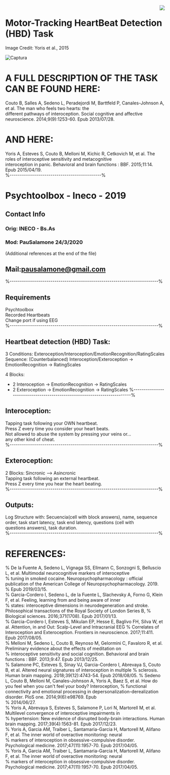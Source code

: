 <img align="right" src="http://lpen.com.ar/wp-content/uploads/2016/06/logo1.png"> 

# Motor-Tracking HeartBeat   Detection (HBD) Task  
Image Credit: Yoris et al., 2015  


![Captura](https://user-images.githubusercontent.com/58863799/70832936-26896700-1dd5-11ea-83d9-3e0252b6a0f8.PNG)
  
  
# A FULL DESCRIPTION OF THE TASK CAN BE FOUND HERE:  
 Couto B, Salles A, Sedeno L, Peradejordi M, Barttfeld P, Canales-Johnson A, et al. The man who feels two hearts: the   
 different pathways of interoception. Social cognitive and affective neuroscience. 2014;9(9):1253-60. Epub 2013/07/28.     
# AND HERE:  
 Yoris A, Esteves S, Couto B, Melloni M, Kichic R, Cetkovich M, et al. The roles of interoceptive sensitivity and metacognitive     
 interoception in panic. Behavioral and brain functions : BBF. 2015;11:14. Epub 2015/04/19.    
%---------------------------------------------%    
# Psychtoolbox - Ineco - 2019  
## Contact Info  
### Orig: INECO - Bs.As  
### Mod:  PauSalamone 24/3/2020  

(Additional references at the end of the file)  
  
##  Mail:pausalamone@gmail.com 
%-------------------------------------------------------------------------%  
## Requirements  
  Psychtoolbox  
  Recorded Heartbeats  
  Change port if using EEG   
%-------------------------------------------------------------------------%  
## Heartbeat detection (HBD) Task:  
  3 Conditions: 
  Exteroception/Interoception/EmotionRecognition/RatingScales
  Sequence: (Counterbalanced)
  Interoception/Exteroception -> EmotionRecognition -> RatingScales
  
  4 Blocks:
  - 2 Interoception -> EmotionRecognition -> RatingScales
  - 2 Exteroception -> EmotionRecognition -> RatingScales
 %-------------------------------------------------------------------------%  
## Interoception:   
  Tapping task following your OWN heartbeat.   
  Press Z every time you consider your heart beats.  
  Not allowed to abuse the system by pressing your veins or...  
  any other kind of cheat.  
%-------------------------------------------------------------------------%  
## Exteroception:  
  2 Blocks: Sincronic --> Asincronic   
  Tapping task following an external heartbeat.  
  Press Z every time you hear the heart beating.  
%-------------------------------------------------------------------------%  
## Outputs:  
  Log Structure with: Secuencia(cell with block answers), name, sequence  
  order, task start latency, task end latency, questions (cell with  
  questions answers), task duration.  
%-------------------------------------------------------------------------%  
  
# REFERENCES:  
% De la Fuente A, Sedeno L, Vignaga SS, Ellmann C, Sonzogni S, Belluscio L, et al. Multimodal neurocognitive markers of interoceptive   
% tuning in smoked cocaine. Neuropsychopharmacology : official publication of the American College of Neuropsychopharmacology. 2019.   
% Epub 2019/03/15.  
% Garcia-Cordero I, Sedeno L, de la Fuente L, Slachevsky A, Forno G, Klein F, et al. Feeling, learning from and being aware of inner  
% states: interoceptive dimensions in neurodegeneration and stroke. Philosophical transactions of the Royal Society of London Series B, % Biological sciences. 2016;371(1708). Epub 2017/01/13.  
% Garcia-Cordero I, Esteves S, Mikulan EP, Hesse E, Baglivo FH, Silva W, et al. Attention, in and Out: Scalp-Level and Intracranial EEG  % Correlates of Interoception and Exteroception. Frontiers in neuroscience. 2017;11:411. Epub 2017/08/05.  
% Melloni M, Sedeno L, Couto B, Reynoso M, Gelormini C, Favaloro R, et al. Preliminary evidence about the effects of meditation on   
% interoceptive sensitivity and social cognition. Behavioral and brain functions : BBF. 2013;9:47. Epub 2013/12/25.  
% Salamone PC, Esteves S, Sinay VJ, Garcia-Cordero I, Abrevaya S, Couto B, et al. Altered neural signatures of interoception in multiple  % sclerosis. Human brain mapping. 2018;39(12):4743-54. Epub 2018/08/05. 
% Sedeno L, Couto B, Melloni M, Canales-Johnson A, Yoris A, Baez S, et al. How do you feel when you can't feel your body? Interoception,  % functional connectivity and emotional processing in depersonalization-derealization disorder. PloS one. 2014;9(6):e98769. Epub   
% 2014/06/27.  
% Yoris A, Abrevaya S, Esteves S, Salamone P, Lori N, Martorell M, et al. Multilevel convergence of interoceptive impairments in   
% hypertension: New evidence of disrupted body-brain interactions. Human brain mapping. 2017;39(4):1563-81. Epub 2017/12/23.  
% Yoris A, Garcia AM, Traiber L, Santamaria-Garcia H, Martorell M, Alifano F, et al. The inner world of overactive monitoring: neural   
% markers of interoception in obsessive-compulsive disorder. Psychological medicine. 2017;47(11):1957-70. Epub 2017/04/05.  
% Yoris A, Garcia AM, Traiber L, Santamaria-Garcia H, Martorell M, Alifano F, et al. The inner world of overactive monitoring: neural  
% markers of interoception in obsessive-compulsive disorder. Psychological medicine. 2017;47(11):1957-70. Epub 2017/04/05.  


